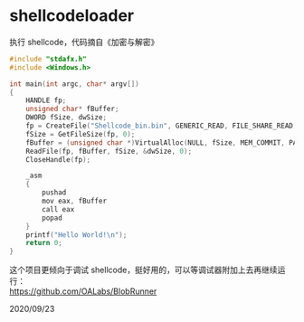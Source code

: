# shellcodeloader

执行 shellcode，代码摘自《加密与解密》  
```cpp
#include "stdafx.h"
#include <Windows.h>

int main(int argc, char* argv[])
{
    HANDLE fp;
    unsigned char* fBuffer;
    DWORD fSize, dwSize;
    fp = CreateFile("Shellcode_bin.bin", GENERIC_READ, FILE_SHARE_READ, NULL, OPEN_ALWAYS, FILE_ATTRIBUTE_NORMAL, NULL);
    fSize = GetFileSize(fp, 0);
    fBuffer = (unsigned char *)VirtualAlloc(NULL, fSize, MEM_COMMIT, PAGE_EXECUTE_READWRITE);
    ReadFile(fp, fBuffer, fSize, &dwSize, 0);
    CloseHandle(fp);

    _asm
    {
        pushad
        mov eax, fBuffer
        call eax
        popad
    }
    printf("Hello World!\n");
    return 0;
}
```

这个项目更倾向于调试 shellcode，挺好用的，可以等调试器附加上去再继续运行：  
https://github.com/OALabs/BlobRunner  


2020/09/23  
